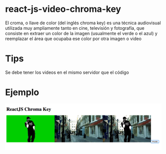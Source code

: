 # react-js-video-chroma-key
El croma, o llave de color (del inglés chroma key) es una técnica audiovisual utilizada muy ampliamente tanto en cine, televisión y fotografía, que consiste en extraer un color de la imagen (usualmente el verde o el azul) y reemplazar el área que ocupaba ese color por otra imagen o video

# Tips
Se debe tener los videos en el mismo servidor que el código

# Ejemplo
![Demo](https://github.com/EstebanFuentealba/react-js-video-chroma-key/blob/master/assets/screenshot.png)
